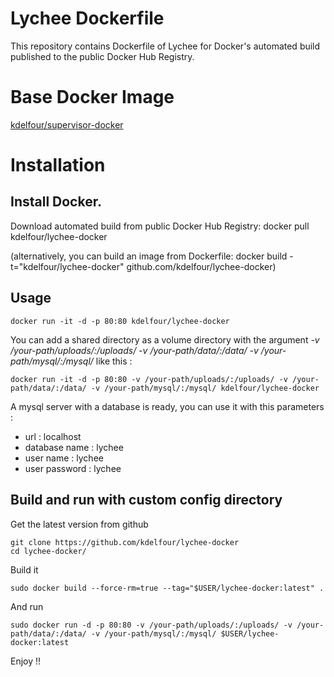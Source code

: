 Lychee Dockerfile
=============

This repository contains Dockerfile of Lychee for Docker's automated build published to the public Docker Hub Registry.

# Base Docker Image
[kdelfour/supervisor-docker](https://registry.hub.docker.com/u/kdelfour/supervisor-docker/)

# Installation

## Install Docker.

Download automated build from public Docker Hub Registry: docker pull kdelfour/lychee-docker

(alternatively, you can build an image from Dockerfile: docker build -t="kdelfour/lychee-docker" github.com/kdelfour/lychee-docker)

## Usage

    docker run -it -d -p 80:80 kdelfour/lychee-docker
    
You can add a shared directory as a volume directory with the argument *-v /your-path/uploads/:/uploads/ -v /your-path/data/:/data/ -v /your-path/mysql/:/mysql/* like this :

    docker run -it -d -p 80:80 -v /your-path/uploads/:/uploads/ -v /your-path/data/:/data/ -v /your-path/mysql/:/mysql/ kdelfour/lychee-docker

A mysql server with a database is ready, you can use it with this parameters : 

  - url : localhost
  - database name : lychee
  - user name : lychee
  - user password : lychee
    
## Build and run with custom config directory

Get the latest version from github

    git clone https://github.com/kdelfour/lychee-docker
    cd lychee-docker/

Build it

    sudo docker build --force-rm=true --tag="$USER/lychee-docker:latest" .
    
And run

    sudo docker run -d -p 80:80 -v /your-path/uploads/:/uploads/ -v /your-path/data/:/data/ -v /your-path/mysql/:/mysql/ $USER/lychee-docker:latest
    
Enjoy !!    